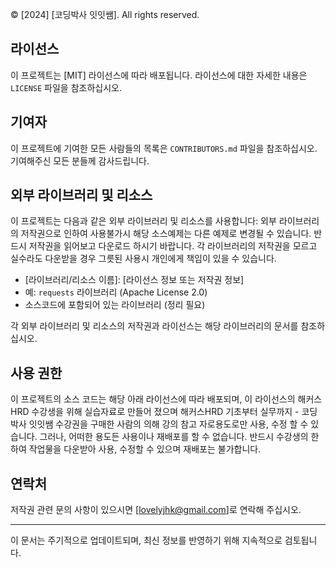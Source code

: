 
© [2024] [코딩박사 잇잇쌤]. All rights reserved.

## 라이선스

이 프로젝트는 [MIT] 라이선스에 따라 배포됩니다. 라이선스에 대한 자세한 내용은 `LICENSE` 파일을 참조하십시오.

## 기여자

이 프로젝트에 기여한 모든 사람들의 목록은 `CONTRIBUTORS.md` 파일을 참조하십시오. 기여해주신 모든 분들께 감사드립니다.

## 외부 라이브러리 및 리소스

이 프로젝트는 다음과 같은 외부 라이브러리 및 리소스를 사용합니다:
외부 라이브러리의 저작권으로 인하여 사용불가시 해당 소스예제는 다른 예제로 변경될 수 있습니다.
반드시 저작권을 읽어보고 다운로드 하시기 바랍니다.
각 라이브러리의 저작권을 모르고 실수라도 다운받을 경우 그릇된 사용시 개인에게 책임이 있을 수 있습니다.

- [라이브러리/리소스 이름]: [라이선스 정보 또는 저작권 정보]
- 예: `requests` 라이브러리 (Apache License 2.0)
- 소스코드에 포함되어 있는 라이브러리 (정리 필요)

각 외부 라이브러리 및 리소스의 저작권과 라이선스는 해당 라이브러리의 문서를 참조하십시오.

## 사용 권한

이 프로젝트의 소스 코드는 해당 아래 라이선스에 따라 배포되며, 이 라이선스의 해커스 HRD 수강생을 위해 실습자료로 만들어 졌으며 
해커스HRD 기초부터 실무까지 - 코딩박사 잇잇쌤 수강권을 구매한 사람의 의해 강의 참고 자로용도로만 사용, 수정 할 수 있습니다. 
그러나, 어떠한 용도든 사용이나 재배포를 할 수 없습니다. 반드시 수강생의 한하여 작업물을 다운받아 사용, 수정할 수 있으며
재배포는 불가합니다.

## 연락처

저작권 관련 문의 사항이 있으시면 [lovelyjhk@gmail.com]로 연락해 주십시오.

---

이 문서는 주기적으로 업데이트되며, 최신 정보를 반영하기 위해 지속적으로 검토됩니다.
